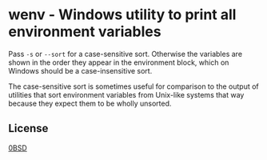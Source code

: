 # wenv - Windows utility to print all environment variables

Pass `-s` or `--sort` for a case-sensitive sort. Otherwise the variables are
shown in the order they appear in the environment block, which on Windows
should be a case-insensitive sort.

The case-sensitive sort is sometimes useful for comparison to the output of
utilities that sort environment variables from Unix-like systems that way
because they expect them to be wholly unsorted.

## License

[0BSD](LICENSE)
